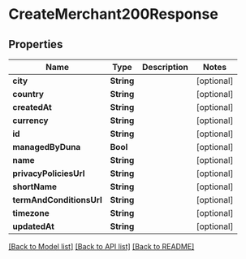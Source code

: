 # CreateMerchant200Response

## Properties
Name | Type | Description | Notes
------------ | ------------- | ------------- | -------------
**city** | **String** |  | [optional] 
**country** | **String** |  | [optional] 
**createdAt** | **String** |  | [optional] 
**currency** | **String** |  | [optional] 
**id** | **String** |  | [optional] 
**managedByDuna** | **Bool** |  | [optional] 
**name** | **String** |  | [optional] 
**privacyPoliciesUrl** | **String** |  | [optional] 
**shortName** | **String** |  | [optional] 
**termAndConditionsUrl** | **String** |  | [optional] 
**timezone** | **String** |  | [optional] 
**updatedAt** | **String** |  | [optional] 

[[Back to Model list]](../README.md#documentation-for-models) [[Back to API list]](../README.md#documentation-for-api-endpoints) [[Back to README]](../README.md)


